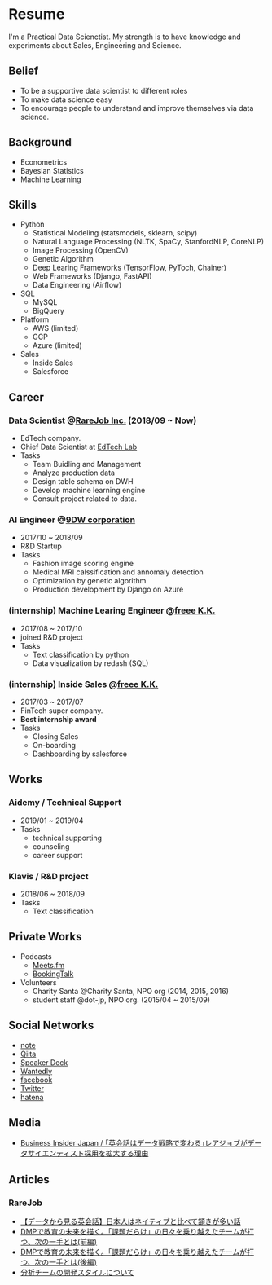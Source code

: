 # Resume 
I'm a Practical Data Scienctist. My strength is to have knowledge and experiments about Sales, Engineering and Science. 

## Belief
- To be a supportive data scientist to different roles
- To make data science easy 
- To encourage people to understand and improve themselves via data science.

## Background
- Econometrics
- Bayesian Statistics
- Machine Learning

## Skills
- Python 
  - Statistical Modeling (statsmodels, sklearn, scipy)
  - Natural Language Processing (NLTK, SpaCy, StanfordNLP, CoreNLP)
  - Image Processing (OpenCV)
  - Genetic Algorithm 
  - Deep Learing Frameworks (TensorFlow, PyToch, Chainer)
  - Web Frameworks (Django, FastAPI)
  - Data Engineering (Airflow)
- SQL
  - MySQL
  - BigQuery
- Platform
  - AWS (limited)
  - GCP 
  - Azure (limited)
- Sales
  - Inside Sales
  - Salesforce


## Career 
### Data Scientist @[RareJob Inc.](https://www.rarejob.com/) (2018/09 ~ Now)
  - EdTech company.
  - Chief Data Scientist at [EdTech Lab](https://www.rarejob.co.jp/lab/)
  - Tasks
    - Team Buidling and Management
    - Analyze production data
    - Design table schema on DWH
    - Develop machine learning engine
    - Consult project related to data.

### AI Engineer @[9DW corporation](https://9dw.jp/) 
  - 2017/10 ~ 2018/09
  - R&D Startup
  - Tasks
    - Fashion image scoring engine
    - Medical MRI calssification and annomaly detection
    - Optimization by genetic algorithm
    - Production development by Django on Azure

### (internship) Machine Learing Engineer @[freee K.K.](https://corp.freee.co.jp/) 
  - 2017/08 ~ 2017/10
  - joined R&D project
  - Tasks
    - Text classification by python 
    - Data visualization by redash (SQL)

### (internship) Inside Sales @[freee K.K.](https://corp.freee.co.jp/) 
  - 2017/03 ~ 2017/07
  - FinTech super company.
  - **Best internship award**
  - Tasks
    - Closing Sales
    - On-boarding
    - Dashboarding by salesforce
    
## Works
### Aidemy / Technical Support 
  - 2019/01 ~ 2019/04
  - Tasks
    - technical supporting 
    - counseling 
    - career support 

### Klavis / R&D project
  - 2018/06 ~ 2018/09
  - Tasks
    - Text classification
    
## Private Works
- Podcasts
  - [Meets.fm](https://anchor.fm/meetsfm)
  - [BookingTalk](https://anchor.fm/booking-talk)
- Volunteers 
  - Charity Santa @Charity Santa, NPO org (2014, 2015, 2016)
  - student staff @dot-jp, NPO org. (2015/04 ~ 2015/09)

## Social Networks
- [note](https://note.mu/hayata_yamamoto)
- [Qiita](https://qiita.com/hayata-yamamoto)
- [Speaker Deck](https://speakerdeck.com/hayata_yamamoto)
- [Wantedly](https://www.wantedly.com/users/99972307)
- [facebook](https://www.facebook.com/hayata.yamamoto)
- [Twitter](https://www.twitter.com/hayata_yamamoto)
- [hatena](https://hayata-yamamoto.hatenablog.com)

## Media 
- [Business Insider Japan / ｢英会話はデータ戦略で変わる｣レアジョブがデータサイエンティスト採用を拡大する理由](https://www.businessinsider.jp/post-179154)

## Articles
### RareJob 
- [【データから見る英会話】日本人はネイティブと比べて頷きが多い話](https://appeal.rarejob.co.jp/2018/11/09/5034/)
- [DMPで教育の未来を描く。「課題だらけ」の日々を乗り越えたチームが打つ、次の一手とは(前編)](https://appeal.rarejob.co.jp/2019/07/09/5936/)
- [DMPで教育の未来を描く。「課題だらけ」の日々を乗り越えたチームが打つ、次の一手とは(後編)](https://appeal.rarejob.co.jp/2019/07/09/5960/)
- [分析チームの開発スタイルについて](https://rarejob-tech-dept.hatenablog.com/entry/2019/07/09/190000)


